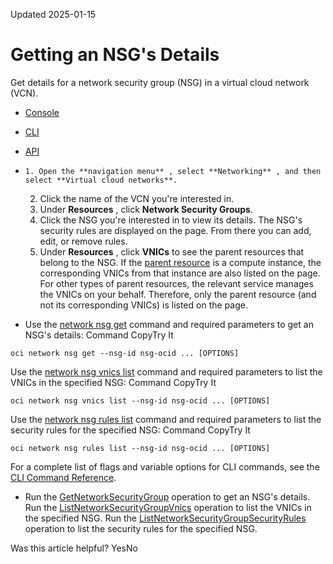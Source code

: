 Updated 2025-01-15
# Getting an NSG's Details
Get details for a network security group (NSG) in a virtual cloud network (VCN).
  * [Console](https://docs.oracle.com/en-us/iaas/Content/Network/Concepts/get-nsg.htm)
  * [CLI](https://docs.oracle.com/en-us/iaas/Content/Network/Concepts/get-nsg.htm)
  * [API](https://docs.oracle.com/en-us/iaas/Content/Network/Concepts/get-nsg.htm)


  *     1. Open the **navigation menu** , select **Networking** , and then select **Virtual cloud networks**.
    2. Click the name of the VCN you're interested in.
    3. Under **Resources** , click **Network Security Groups**.
    4. Click the NSG you're interested in to view its details.
The NSG's security rules are displayed on the page. From there you can add, edit, or remove rules.
    5. Under **Resources** , click **VNICs** to see the parent resources that belong to the NSG.
If the [parent resource](https://docs.oracle.com/en-us/iaas/Content/Network/Concepts/securityrules.htm#comparison) is a compute instance, the corresponding VNICs from that instance are also listed on the page. 
For other types of parent resources, the relevant service manages the VNICs on your behalf. Therefore, only the parent resource (and not its corresponding VNICs) is listed on the page.
  * Use the [network nsg get](https://docs.oracle.com/iaas/tools/oci-cli/latest/oci_cli_docs/cmdref/network/nsg/get.html) command and required parameters to get an NSG's details:
Command
CopyTry It
```
oci network nsg get --nsg-id nsg-ocid ... [OPTIONS]
```

Use the [network nsg vnics list](https://docs.oracle.com/iaas/tools/oci-cli/latest/oci_cli_docs/cmdref/network/nsg/vnics/list.html) command and required parameters to list the VNICs in the specified NSG:
Command
CopyTry It
```
oci network nsg vnics list --nsg-id nsg-ocid ... [OPTIONS]
```

Use the [network nsg rules list](https://docs.oracle.com/iaas/tools/oci-cli/latest/oci_cli_docs/cmdref/network/nsg/rules/list.html) command and required parameters to list the security rules for the specified NSG:
Command
CopyTry It
```
oci network nsg rules list --nsg-id nsg-ocid ... [OPTIONS]
```

For a complete list of flags and variable options for CLI commands, see the [CLI Command Reference](https://docs.oracle.com/iaas/tools/oci-cli/latest).
  * Run the [GetNetworkSecurityGroup](https://docs.oracle.com/iaas/api/#/en/iaas/latest/NetworkSecurityGroup/GetNetworkSecurityGroup) operation to get an NSG's details.
Run the [ListNetworkSecurityGroupVnics](https://docs.oracle.com/iaas/api/#/en/iaas/latest/NetworkSecurityGroupVnic/ListNetworkSecurityGroupVnics) operation to list the VNICs in the specified NSG.
Run the [ListNetworkSecurityGroupSecurityRules](https://docs.oracle.com/iaas/api/#/en/iaas/latest/SecurityRule/ListNetworkSecurityGroupSecurityRules) operation to list the security rules for the specified NSG.


Was this article helpful?
YesNo


